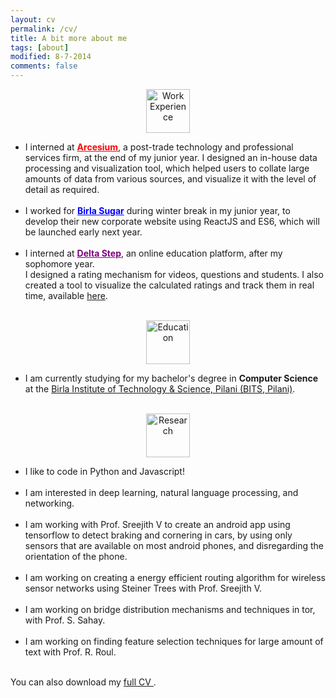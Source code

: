 ```yaml
---
layout: cv
permalink: /cv/
title: A bit more about me
tags: [about]
modified: 8-7-2014
comments: false
---
```


<section>

<!-- WORK EXPERIENCE -->
<p align="center"><img src="{{ site.url }}/images/CV/job.png" alt="Work Experience" width="70"></p>
<ul>
  <li>
    I interned at <strong><a href="http://www.arcesium.com/" style="color:red;">Arcesium</a></strong>, a post-trade technology and professional services firm, at the end of my junior year. I designed an in-house data processing and visualization tool, which helped users to collate large amounts of data from various sources, and visualize it with the level of detail as required.
  </li><br>
  <li>
    I worked for <strong><a href="http://www.birla-sugar.com/" style="color:blue">Birla Sugar</a></strong> during winter break in my junior year, to develop their new corporate website using ReactJS and ES6, which will be launched early next year.
  </li><br>
  <li>
    I interned at <strong><a href="http://deltastep.com/homepage" style="color:purple">Delta Step</a></strong>, an online education platform, after my sophomore year.
    <br>
    I designed a rating mechanism for videos, questions and students. I also created a tool to visualize the calculated ratings and track them in real time, available <a href="https://github.com/thepulkitagarwal/Quizrr-Viz">here</a>.
  </li><br>
</ul>

<!-- EDUCATION -->
<p align="center"><img src="{{ site.url }}/images/CV/education.png" alt="Education" width="70"></p>
<ul>
  <li>
    I am currently studying for my bachelor's degree in <strong>Computer Science</strong> at the <a href="http://www.bits-pilani.ac.in/">Birla Institute of Technology &amp; Science, Pilani (BITS, Pilani)</a>.
  </li><br>
</ul>

<!-- GENERAL -->
<p align="center"><img src="{{ site.url }}/images/CV/pencil.png" alt="Research" width="70"></p>
<ul>
  <li>
    I like to code in Python and Javascript!
  </li><br>
  <li>
    I am interested in deep learning, natural language processing, and networking.
  </li><br>
  <li>
    I am working with Prof. Sreejith V to create an android app using tensorflow to detect braking and cornering in cars, by using only sensors that are available on most android phones, and disregarding the orientation of the phone.
  </li><br>
  <li>
    I am working on creating a energy efficient routing algorithm for wireless sensor networks using Steiner Trees with Prof. Sreejith V.
  </li><br>
  <li>
    I am working on bridge distribution mechanisms and techniques in tor, with Prof. S. Sahay.
  </li><br>
  <li>
    I am working on finding feature selection techniques for large amount of text with Prof. R. Roul.
  </li><br> 
</ul>
</section>


You can also download my <a href="https://drive.google.com/open?id=0B5ispejkKNlFeTdRMkVJLUl0aUE" target="_blank">full CV <i class="fa fa-external-link" style="transition: none;"></i></a>.


